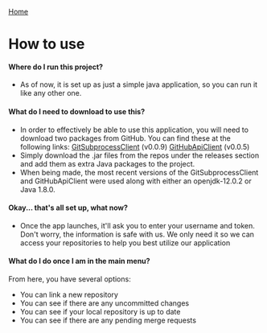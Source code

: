 [Home](./)
# How to use

#### Where do I run this project?
- As of now, it is set up as just a simple java application, so you can run it like any other one.

#### What do I need to download to use this?
- In order to effectively be able to use this application, you will need to download two packages from GitHub. You can find these at the following links:
[GitSubprocessClient](https://github.com/CSC109/GitSubprocessClient) (v0.0.9)
[GitHubApiClient](https://github.com/CSC109/GitHubApiClient) (v0.0.5)
- Simply download the .jar files from the repos under the releases section and add them as extra Java packages to the project.
- When being made, the most recent versions of the GitSubprocessClient and GitHubApiClient were used along with either an openjdk-12.0.2 or Java 1.8.0.

#### Okay... that's all set up, what now?
- Once the app launches, it'll ask you to enter your username and token. Don't worry, the information is safe with us. We only need it so we can access your repositories to help you best utilize our application

#### What do I do once I am in the main menu?
From here, you have several options:
- You can link a new repository
- You can see if there are any uncommitted changes
- You can see if your local repository is up to date
- You can see if there are any pending merge requests
